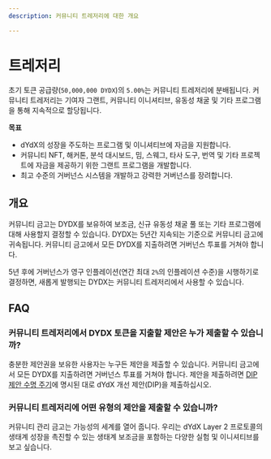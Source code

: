 ```yaml
---
description: 커뮤니티 트레저리에 대한 개요

---
```


# 트레저리

초기 토큰 공급량\(`50,000,000 DYDX`\)의 `5.00%`는 커뮤니티 트레저리에 분배됩니다. 커뮤니티 트레저리는 기여자 그랜트, 커뮤니티 이니셔티브, 유동성 채굴 및 기타 프로그램을 통해 지속적으로 할당됩니다.

**목표**

* dYdX의 성장을 주도하는 프로그램 및 이니셔티브에 자금을 지원합니다.
* 커뮤니티 NFT, 해커톤, 분석 대시보드, 밈, 스웨그, 타사 도구, 번역 및 기타 프로젝트에 자금을 제공하기 위한 그랜트 프로그램을 개발합니다.
* 최고 수준의 거버넌스 시스템을 개발하고 강력한 거버넌스를 장려합니다.

## 개요

커뮤니티 금고는 DYDX를 보유하여 보조금, 신규 유동성 채굴 풀 또는 기타 프로그램에 대해 사용할지 결정할 수 있습니다. DYDX는 5년간 지속되는 기준으로 커뮤니티 금고에 귀속됩니다. 커뮤니티 금고에서 모든 DYDX를 지출하려면 거버넌스 투표를 거쳐야 합니다.

5년 후에 거버넌스가 영구 인플레이션\(연간 최대 `2%`의 인플레이션 수준\)을 시행하기로 결정하면, 새롭게 발행되는 DYDX는 커뮤니티 트레저리에서 사용할 수 있습니다.

## FAQ

### 커뮤니티 트레저리에서 DYDX 토큰을 지출할 제안은 누가 제출할 수 있습니까?

충분한 제안권을 보유한 사용자는 누구든 제안을 제출할 수 있습니다. 커뮤니티 금고에서 모든 DYDX를 지출하려면 거버넌스 투표를 거쳐야 합니다. 제안을 제출하려면 [DIP 제안 수명 주기](../voting-and-governance/dip-proposal-lifecycle.md)에 명시된 대로 dYdX 개선 제안\(DIP\)을 제출하십시오.

### 커뮤니티 트레저리에 어떤 유형의 제안을 제출할 수 있습니까?

커뮤니티 관리 금고는 가능성의 세계를 열어 줍니다. 우리는 dYdX Layer 2 프로토콜의 생태계 성장을 촉진할 수 있는 생태계 보조금을 포함하는 다양한 실험 및 이니셔티브를 보고 싶습니다.

